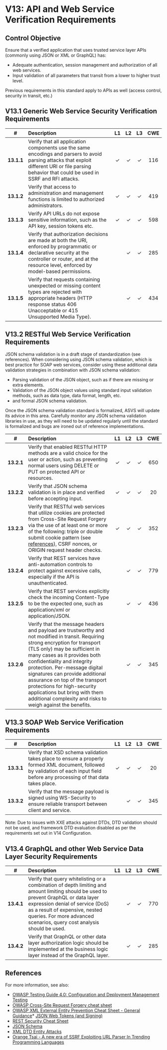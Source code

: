 # V13: API and Web Service Verification Requirements

## Control Objective

Ensure that a verified application that uses trusted service layer APIs (commonly using JSON or XML or GraphQL) has:

* Adequate authentication, session management and authorization of all web services.
* Input validation of all parameters that transit from a lower to higher trust level.

Previous requirements in this standard apply to APIs as well (access control, security in transit, etc.)

## V13.1 Generic Web Service Security Verification Requirements

| # | Description | L1 | L2 | L3 | CWE |
| :---: | :--- | :---: | :---:| :---: | :---: |
| **13.1.1** | Verify that all application components use the same encodings and parsers to avoid parsing attacks that exploit different URI or file parsing behavior that could be used in SSRF and RFI attacks. | ✓ | ✓ | ✓ | 116 |
| **13.1.2** | Verify that access to administration and management functions is limited to authorized administrators. | ✓ | ✓ | ✓ | 419 |
| **13.1.3** | Verify API URLs do not expose sensitive information, such as the API key, session tokens etc. | ✓ | ✓ | ✓ | 598 |
| **13.1.4** | Verify that authorization decisions are made at both the URI, enforced by programmatic or declarative security at the controller or router, and at the resource level, enforced by model-based permissions. |  | ✓ | ✓ | 285 |
| **13.1.5** | Verify that requests containing unexpected or missing content types are rejected with appropriate headers (HTTP response status 406 Unacceptable or 415 Unsupported Media Type). |  | ✓ | ✓ | 434 |

## V13.2 RESTful Web Service Verification Requirements

JSON schema validation is in a draft stage of standardization (see references). When considering using JSON schema validation, which is best practice for SOAP web services, consider using these additional data validation strategies in combination with JSON schema validation:

* Parsing validation of the JSON object, such as if there are missing or extra elements.
* Validation of the JSON object values using standard input validation methods, such as data type, data format, length, etc.
* and formal JSON schema validation. 

Once the JSON schema validation standard is formalized, ASVS will update its advice in this area. Carefully monitor any JSON schema validation libraries in use, as they will need to be updated regularly until the standard is formalized and bugs are ironed out of reference implementations. 

| # | Description | L1 | L2 | L3 | CWE |
| :---: | :--- | :---: | :---:| :---: | :---: |
| **13.2.1** | Verify that enabled RESTful HTTP methods are a valid choice for the user or action, such as preventing normal users using DELETE or PUT on protected API or resources. | ✓  | ✓ | ✓ | 650 |
| **13.2.2** | Verify that JSON schema validation is in place and verified before accepting input. | ✓ | ✓ | ✓ | 20 |
| **13.2.3** | Verify that RESTful web services that utilize cookies are protected from Cross-Site Request Forgery via the use of at least one or more of the following: triple or double submit cookie pattern (see [references](https://www.owasp.org/index.php/Cross-Site_Request_Forgery_(CSRF)_Prevention_Cheat_Sheet)), CSRF nonces, or ORIGIN request header checks. | ✓ | ✓ | ✓ | 352 |
| **13.2.4** | Verify that REST services have anti-automation controls to protect against excessive calls, especially if the API is unauthenticated. |  | ✓ | ✓ | 779 |
| **13.2.5** | Verify that REST services explicitly check the incoming Content-Type to be the expected one, such as application/xml or application/JSON. |  | ✓ | ✓ | 436 |
| **13.2.6** | Verify that the message headers and payload are trustworthy and not modified in transit. Requiring strong encryption for transport (TLS only) may be sufficient in many cases as it provides both confidentiality and integrity protection. Per-message digital signatures can provide additional assurance on top of the transport protections for high-security applications but bring with them additional complexity and risks to weigh against the benefits. |  | ✓ | ✓ | 345 |

## V13.3 SOAP Web Service Verification Requirements

| # | Description | L1 | L2 | L3 | CWE |
| :---: | :--- | :---: | :---:| :---: | :---: |
| **13.3.1** | Verify that XSD schema validation takes place to ensure a properly formed XML document, followed by validation of each input field before any processing of that data takes place. | ✓ | ✓ | ✓ | 20 |
| **13.3.2** | Verify that the message payload is signed using WS-Security to ensure reliable transport between client and service. |  | ✓ | ✓ | 345 |

Note: Due to issues with XXE attacks against DTDs, DTD validation should not be used, and framework DTD evaluation disabled as per the requirements set out in V14 Configuration.

## V13.4 GraphQL and other Web Service Data Layer Security Requirements

| # | Description | L1 | L2 | L3 | CWE |
| :---: | :--- | :---: | :---:| :---: | :---: |
| **13.4.1** | Verify that query whitelisting or a combination of depth limiting and amount limiting should be used to prevent GraphQL or data layer expression denial of service (DoS) as a result of expensive, nested queries. For more advanced scenarios, query cost analysis should be used. |  | ✓ | ✓ | 770 |
| **13.4.2** | Verify that GraphQL or other data layer authorization logic should be implemented at the business logic layer instead of the GraphQL layer. |  | ✓ | ✓ | 285 |

## References

For more information, see also:

* [OWASP Testing Guide 4.0: Configuration and Deployment Management Testing](https://www.owasp.org/index.php/Testing_for_configuration_management)
* [OWASP Cross-Site Request Forgery cheat sheet](https://github.com/OWASP/CheatSheetSeries/blob/master/cheatsheets/Cross-Site_Request_Forgery_Prevention_Cheat_Sheet.md#triple-submit-cookie)
* [OWASP XML External Entity Prevention Cheat Sheet - General Guidance](https://github.com/OWASP/CheatSheetSeries/blob/master/cheatsheets/XML_External_Entity_Prevention_Cheat_Sheet.md#general-guidance)* [JSON Web Tokens (and Signing)](https://jwt.io/)
* [REST Security Cheat Sheet](https://www.owasp.org/index.php/REST_Security_Cheat_Sheet)
* [JSON Schema](https://json-schema.org/specification.html)
* [XML DTD Entity Attacks](https://www.vsecurity.com//download/publications/XMLDTDEntityAttacks.pdf)
* [Orange Tsai - A new era of SSRF Exploiting URL Parser In Trending Programming Languages](https://www.blackhat.com/docs/us-17/thursday/us-17-Tsai-A-New-Era-Of-SSRF-Exploiting-URL-Parser-In-Trending-Programming-Languages.pdf)